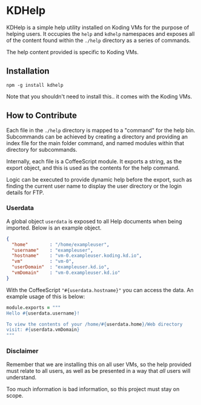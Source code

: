 
# KDHelp

KDHelp is a simple help utility installed on Koding VMs for the purpose of
helping users. It occupies the `help` and `kdhelp` namespaces and exposes
all of the content found within the `./help` directory as a series of commands.

The help content provided is specific to Koding VMs.

## Installation

```
npm -g install kdhelp
```

Note that you shouldn't need to install this.. it comes with the Koding VMs.

## How to Contribute

Each file in the `./help` directory is mapped to a "command" for the help bin.
Subcommands can be achieved by creating a directory and providing an index file
for the main folder command, and named modules within that directory for
subcommands.

Internally, each file is a CoffeeScript module. It exports a string, as the
export object, and this is used as the contents for the help command.

Logic can be executed to provide dynamic help before the export, such as finding
the current user name to display the user directory or the login details
for FTP.

### Userdata

A global object `userdata` is exposed to all Help documents when being
imported. Below is an example object.

```JSON
{
  "home"        : "/home/exampleuser",
  "username"    : "exampleuser",
  "hostname"    : "vm-0.exampleuser.koding.kd.io",
  "vm"          : "vm-0",
  "userDomain"  : "exampleuser.kd.io",
  "vmDomain"    : "vm-0.exampleuser.kd.io"
}
```

With the CoffeeScript `"#{userdata.hostname}"` you can access the data. An
example usage of this is below:

```CoffeeScript
module.exports = """
Hello #{userdata.username}!

To view the contents of your /home/#{userdata.home}/Web directory
visit: #{userdata.vmDomain}
"""
```

### Disclaimer

Remember that we are installing this on all user VMs, so the help provided must
relate to all users, as well as be presented in a way that *all* users will
understand.

Too much information is bad information, so this project must stay on scope.
